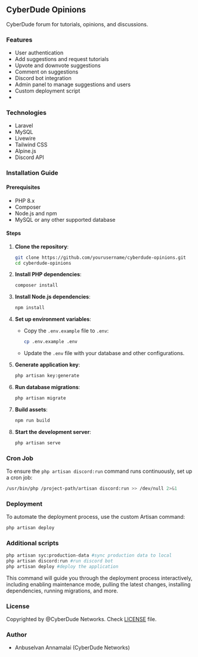 ## CyberDude Opinions

CyberDude forum for tutorials, opinions, and discussions.

### Features

- User authentication
- Add suggestions and request tutorials
- Upvote and downvote suggestions
- Comment on suggestions
- Discord bot integration
- Admin panel to manage suggestions and users
- Custom deployment script
-

### Technologies

- Laravel
- MySQL
- Livewire
- Tailwind CSS
- Alpine.js
- Discord API

### Installation Guide

#### Prerequisites

- PHP 8.x
- Composer
- Node.js and npm
- MySQL or any other supported database

#### Steps

1. **Clone the repository**:
    ```sh
    git clone https://github.com/yourusername/cyberdude-opinions.git
    cd cyberdude-opinions
    ```

2. **Install PHP dependencies**:
    ```sh
    composer install
    ```

3. **Install Node.js dependencies**:
    ```sh
    npm install
    ```

4. **Set up environment variables**:
    - Copy the `.env.example` file to `.env`:
        ```sh
        cp .env.example .env
        ```
    - Update the `.env` file with your database and other configurations.

5. **Generate application key**:
    ```sh
    php artisan key:generate
    ```

6. **Run database migrations**:
    ```sh
    php artisan migrate
    ```

7. **Build assets**:
    ```sh
    npm run build
    ```

8. **Start the development server**:
    ```sh
    php artisan serve
    ```

### Cron Job

To ensure the `php artisan discord:run` command runs continuously, set up a cron job:

```sh
/usr/bin/php /project-path/artisan discord:run >> /dev/null 2>&1
```

### Deployment

To automate the deployment process, use the custom Artisan command:

```sh
php artisan deploy
```

### Additional scripts

```sh
php artisan syc:production-data #sync production data to local
php artisan discord:run #run discord bot
php artisan deploy #deploy the application
```

This command will guide you through the deployment process interactively, including enabling maintenance mode, pulling
the latest changes, installing dependencies, running migrations, and more.

### License

Copyrighted by @CyberDude Networks. Check [LICENSE](./LICENSE) file.

### Author

- Anbuselvan Annamalai (CyberDude Networks)
